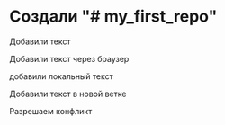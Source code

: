 # Создали "# my_first_repo" 

Добавили текст

Добавили текст через браузер

добавили локальный текст

Добавили текст в новой ветке

Разрешаем конфликт
